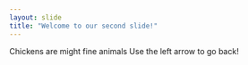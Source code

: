 ```yaml
---
layout: slide
title: "Welcome to our second slide!"
---
```

Chickens are might fine animals
Use the left arrow to go back!
